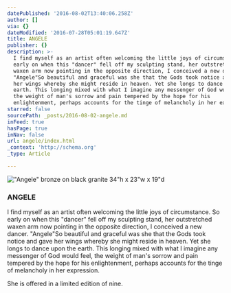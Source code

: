 ```yaml
---
datePublished: '2016-08-02T13:40:06.258Z'
author: []
via: {}
dateModified: '2016-07-28T05:01:19.647Z'
title: ANGELE
publisher: {}
description: >-
  I find myself as an artist often welcoming the little joys of circumstance. So
  early on when this "dancer" fell off my sculpting stand, her outstretched
  waxen arm now pointing in the opposite direction, I conceived a new dancer.
  "Angele"So beautiful and graceful was she that the Gods took notice and gave
  her wings whereby she might reside in heaven. Yet she longs to dance upon the
  earth. This longing mixed with what I imagine any messenger of God would feel,
  the weight of man's sorrow and pain tempered by the hope for his
  enlightenment, perhaps accounts for the tinge of melancholy in her expression.
starred: false
sourcePath: _posts/2016-08-02-angele.md
inFeed: true
hasPage: true
inNav: false
url: angele/index.html
_context: 'http://schema.org'
_type: Article

---
```

!["Angele"  bronze on black granite                                                                         34"h x 23"w x 19"d](https://s3-us-west-2.amazonaws.com/the-grid-img/p/47a65379caf21a9cc27724812673a2b8e17ce977.jpg)

### **ANGELE**

I find myself as an artist often welcoming the little joys of circumstance. So early on when this "dancer" fell off my sculpting stand, her outstretched waxen arm now pointing in the opposite direction, I conceived a new dancer. "Angele"So beautiful and graceful was she that the Gods took notice and gave her wings whereby she might reside in heaven. Yet she longs to dance upon the earth. This longing mixed with what I imagine any messenger of God would feel, the weight of man's sorrow and pain tempered by the hope for his enlightenment, perhaps accounts for the tinge of melancholy in her expression.

She is offered in a limited edition of nine.